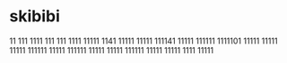 # skibibi
11
111
1111
111
111
1111
11111
1141
11111
11111
111141
11111
111111
1111101
11111
11111
11111
111111
11111
111111
11111
11111
111111
11111
11111
1111
11111
